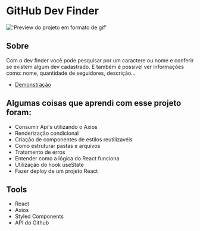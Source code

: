 # GitHub Dev Finder
!['Preview do projeto em formato de gif'](https://cdn.fbsbx.com/v/t59.2708-21/276140016_667000141246357_1482017178191057723_n.gif?_nc_cat=101&ccb=1-5&_nc_sid=041f46&_nc_eui2=AeFX26pJdIpoIcDK_7dxEVO6tYXE1XiouDe1hcTVeKi4N0w_07jcwCZP5tDn0wBBQsiMV5dRZNLqjW4Cot40mDZd&_nc_ohc=sAcDO-ZFLM8AX8mtWJ7&_nc_ht=cdn.fbsbx.com&oh=03_AVKxvWrd-6BM0WE6ilRgRM37lRbCh1wu9CpwyfRlFTfLtw&oe=6253E122)
## Sobre
Com o dev finder você pode pesquisar por um caractere  ou nome e conferir se existem algum dev cadastrado. E também é possível ver informações como: nome, quantidade de seguidores, descrição...
<br>
* <a href='https://github-dev-finder.vercel.app/' target='_black'>Demonstração</a>

## Algumas coisas que aprendi com esse projeto foram:

* Consumir Api's utilizando o Axios
* Renderização condicional 
* Criação de componentes de estilos reutilizavéis
* Como estruturar pastas e arquivos
* Tratamento de erros
* Entender como a lógica do React funciona
* Utilização do hook useState
* Fazer deploy de um projeto React

## Tools
* React
* Axios
* Styled Components
* API do Github
